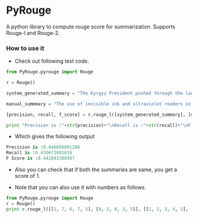 # PyRouge
A python library to compute rouge score for summarization. Supports Rouge-l and Rouge-2.

### How to use it

- Check out following test code.

```python
from PyRouge.pyrouge import Rouge

r = Rouge()

system_generated_summary = "The Kyrgyz President pushed through the law requiring the use of ink during the upcoming Parliamentary and Presidential elections In an effort to live up to its reputation in the 1990s as an island of democracy. The use of ink is one part of a general effort to show commitment towards more open elections. improper use of this type of ink can cause additional problems as the elections in Afghanistan showed. The use of ink and readers by itself is not a panacea for election ills."

manual_summmary = "The use of invisible ink and ultraviolet readers in the elections of the Kyrgyz Republic which is a small, mountainous state of the former Soviet republic, causing both worries and guarded optimism among different sectors of the population. Though the actual technology behind the ink is not complicated, the presence of ultraviolet light (of the kind used to verify money) causes the ink to glow with a neon yellow light. But, this use of the new technology has caused a lot of problems. "

[precision, recall, f_score] = r.rouge_l([system_generated_summary], [manual_summmary])

print "Precision is :"+str(precision)+"\nRecall is :"+str(recall)+"\nF Score is :"+str(f_score)
```

- Which gives the following output

```python
Precision is :0.446058091286
Recall is :0.439672801636
F Score is :0.442843380487
```

- Also you can check that if both the summaries are same, you get a score of 1.

- Note that you can also use it with numbers as follows.

```python
from PyRouge.pyrouge import Rouge
r = Rouge()
print r.rouge_l([[1, 7, 6, 7, 5], [0, 2, 8, 3, 5]], [[1, 2, 3, 4, 5], [3, 9, 5]])
```